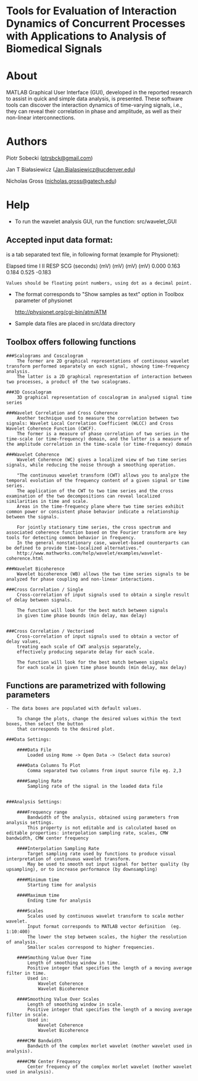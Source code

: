 # Tools for Evaluation of Interaction Dynamics of Concurrent Processes with Applications to Analysis of Biomedical Signals


# About

MATLAB Graphical User Interface (GUI), developed in the reported research to assist in quick and simple data analysis, is presented. These software tools can discover the interaction dynamics of time-varying signals, i.e., they can reveal their correlation in phase and amplitude, as well as their non-linear interconnections. 


# Authors

Piotr Sobecki (ptrsbck@gmail.com)

Jan T Białasiewicz (Jan.Bialasiewicz@ucdenver.edu)

Nicholas Gross (nicholas.gross@gatech.edu)


# Help

- To run the wavelet analysis GUI, run the function: src/wavelet_GUI
	
## Accepted input data format:

is a tab separated text file, in following format (example for Physionet):

   Elapsed time	      I	     II	   RESP	    SCG
      (seconds)	   (mV)	   (mV)	   (mV)	   (mV)
          0.000	  0.163	  0.184	  0.525	 -0.183
    

    Values should be floating point numbers, using dot as a decimal point.

- The format corresponds to "Show samples as text" option in Toolbox parameter of physionet

    http://physionet.org/cgi-bin/atm/ATM

- Sample data files are placed in src/data directory

## Toolbox offers following functions

    ###Scalograms and Coscalogram
		The former are 2D graphical representations of continuous wavelet transform performed separately on each signal, showing time-frequency analysis.
		The latter is a 2D graphical representation of interaction between two processes, a product of the two scalograms. 
		
    ###3D Coscalogram
		3D graphical representation of coscalogram in analysed signal time series
	
	###Wavelet Correlation and Cross Coherence
		Another technique used to measure the correlation between two signals: Wavelet Local Correlation Coefficient (WLCC) and Cross Wavelet Coherence Function (CWCF).
		The former is a measure of phase correlation of two series in the time-scale (or time-frequency) domain, and the latter is a measure of the amplitude correlation in the time-scale (or time-frequency) domain
	
	###Wavelet Coherence
		Wavelet Coherence (WC) gives a localized view of two time series signals, while reducing the noise through a smoothing operation.
		
		"The continuous wavelet transform (CWT) allows you to analyze the temporal evolution of the frequency content of a given signal or time series.
		The application of the CWT to two time series and the cross examination of the two decompositions can reveal localized similarities in time and scale. 
		Areas in the time-frequency plane where two time series exhibit common power or consistent phase behavior indicate a relationship between the signals.
		
		For jointly stationary time series, the cross spectrum and associated coherence function based on the Fourier transform are key tools for detecting common behavior in frequency.
		In the general nonstationary case, wavelet-based counterparts can be defined to provide time-localized alternatives."
		http://www.mathworks.com/help/wavelet/examples/wavelet-coherence.html
		
	###Wavelet Bicoherence
		Wavelet bicoherence (WB) allows the two time series signals to be analyzed for phase coupling and non-linear interactions.
	
	###Cross Correlation / Single
		Cross-correlation of input signals used to obtain a single result of delay between signals.
		
		The function will look for the best match between signals 
		in given time phase bounds (min delay, max delay)
		
	
	###Cross Correlation / Vectorised 
		Cross-correlation of input signals used to obtain a vector of delay values, 
		treating each scale of CWT analysis separately,
		effectively producing separate delay for each scale.
		
		The function will look for the best match between signals 
		for each scale in given time phase bounds (min delay, max delay)

## Functions are parametrized with following parameters
   
	- The data boxes are populated with default values.

		To change the plots, change the desired values within the text boxes, then select the button 
		that corresponds to the desired plot.
		
	###Data Settings:

		####Data File
			Loaded using Home -> Open Data -> (Select data source)

		####Data Columns To Plot
			Comma separated two columns from input source file eg. 2,3

		####Sampling Rate
			Sampling rate of the signal in the loaded data file


	###Analysis Settings:

		####Frequency range
			Bandwidth of the analysis, obtained using parameters from analysis settings. 
			This property is not editable and is calculated based on editable properties: interpolation sampling rate, scales, CMW bandwidth, CMW center frequency

		####Interpolation Sampling Rate
			Target sampling rate used by functions to produce visual interpretation of continuous wavelet transform. 
			May be used to smooth out input signal for better quality (by upsampling), or to increase performance (by downsampling)

		####Minimum time
			Starting time for analysis

		####Maximum time
			Ending time for analysis

		####Scales
			Scales used by continuous wavelet transform to scale mother wavelet. 
			Input format corresponds to MATLAB vector definition  (eg. 1:10:400)
			The lower the step between scales, the higher the resolution of analysis.
			Smaller scales correspond to higher frequencies.

		####Smothing Value Over Time
			Length of smoothing window in time.
			Positive integer that specifies the length of a moving average filter in time.
			Used in:
				Wavelet Coherence
				Wavelet Bicoherence
				
		####Smoothing Value Over Scales
			Length of smoothing window in scale. 
			Positive integer that specifies the length of a moving average filter in scale.
			Used in:
				Wavelet Coherence
				Wavelet Bicoherence
				
		####CMW Bandwidth
			Bandwith of the complex morlet wavelet (mother wavelet used in analysis).

		####CMW Center Frequency
			Center frequency of the complex morlet wavelet (mother wavelet used in analysis).

